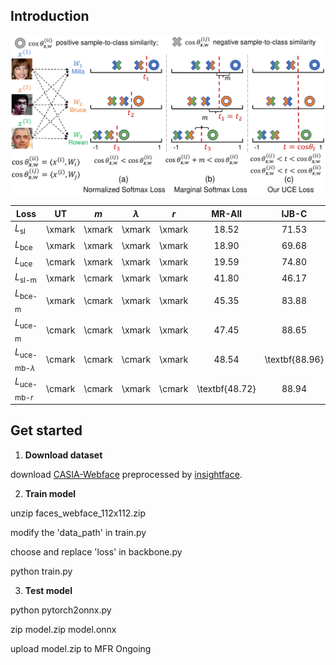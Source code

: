 ## Introduction

<div align="center">
  <img src="figures/UnitFace_Figure1.pdf" width="600"/>
</div>


| Loss                          |   UT   |   $m$  | $\lambda$ |   $r$  |     MR-All     |      IJB-C     |       LFW      |
|-------------------------------|:------:|:------:|:---------:|:------:|:--------------:|:--------------:|:--------------:|
| $L_{\text{sl}}$               | \xmark | \xmark |   \xmark  | \xmark |      18.52     |      71.53     |      98.30     |
| $L_{\text{bce}}$              | \xmark | \xmark |   \xmark  | \xmark |      18.90     |      69.68     |      98.68     |
| $L_{\text{uce}}$              | \cmark | \xmark |   \xmark  | \xmark |      19.59     |      74.80     |      98.45     |
| $L_{\text{sl-m}}$             | \xmark | \cmark |   \xmark  | \xmark |      41.80     |      46.17     |      99.50     |
| $L_{\text{bce-m}}$            | \xmark | \cmark |   \xmark  | \xmark |      45.35     |      83.88     |      99.46     |
| $L_{\text{uce-m}}$            | \cmark | \cmark |   \xmark  | \xmark |      47.45     |      88.65     | \textbf{99.56} |
| $L_{\text{uce-mb-}{\lambda}}$ | \cmark | \cmark |   \cmark  | \xmark |      48.54     | \textbf{88.96} |      99.55     |
| $L_{\text{uce-mb-}{r}}$       | \cmark | \cmark |   \xmark  | \cmark | \textbf{48.72} |      88.94     |      99.30     |


## Get started

1. **Download dataset**

download [CASIA-Webface](https://drive.google.com/file/d/1KxNCrXzln0lal3N4JiYl9cFOIhT78y1l/view?usp=sharing) preprocessed by [insightface](https://github.com/deepinsight/insightface/blob/master/recognition/_datasets_/README.md).


2. **Train model**

unzip faces_webface_112x112.zip

modify the 'data_path' in train.py

choose and replace 'loss' in backbone.py

python train.py

3. **Test model**

python pytorch2onnx.py

zip model.zip model.onnx

upload model.zip to MFR Ongoing
